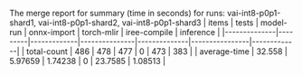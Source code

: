 The merge report for summary (time in seconds) for runs: vai-int8-p0p1-shard1, vai-int8-p0p1-shard2, vai-int8-p0p1-shard3
| items        |   tests |   model-run |   onnx-import |   torch-mlir |   iree-compile |   inference |
|--------------|---------|-------------|---------------|--------------|----------------|-------------|
| total-count  | 486     |   478       |     477       |            0 |       473      |   383       |
| average-time |  32.558 |     5.97659 |       1.74238 |            0 |        23.7585 |     1.08513 |
